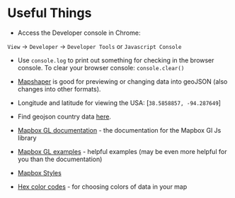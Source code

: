 # Useful Things



- Access the Developer console in Chrome: 

`View` -> `Developer` -> `Developer Tools` or `Javascript Console `

- Use `console.log` to print out something for checking in the browser console. To clear your browser console: `console.clear()`
- [Mapshaper](mapshaper.org) is good for previewing or changing data into geoJSON (also changes into other formats). 
- Longitude and latitude for viewing the USA: [`38.5858857, -94.287649`]
- Find geojson country data [here](http://data.okfn.org/data/datasets/geo-boundaries-world-110m#data). 


- [Mapbox GL documentation](https://www.mapbox.com/mapbox-gl-js/api/) - the documentation for the Mapbox Gl Js library 
- [Mapbox GL examples](https://www.mapbox.com/mapbox-gl-js/examples/) - helpful examples (may be even more helpful for you than the documentation)
- [Mapbox Styles](https://github.com/mapbox/mapbox-gl-styles)
- [Hex color codes](http://www.color-hex.com/) - for choosing colors of data in your map

   ​

   ​